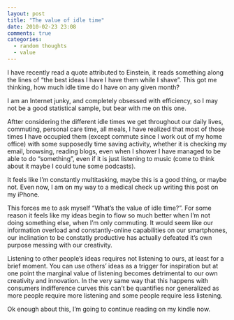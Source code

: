 ```yaml
---
layout: post
title: "The value of idle time"
date: 2010-02-23 23:08
comments: true
categories:
  - random thoughts
  - value
---
```

I have recently read a quote attributed to Einstein, it reads something along the lines of “the best ideas I have I have them while I shave”. This got me thinking, how much idle time do I have on any given month?

I am an Internet junky, and completely obsessed with efficiency, so I may not be a good statistical sample, but bear with me on this one.

Aftter considering the different idle times we get throughout our daily lives, commuting, personal care time, all meals, I have realized that most of those times I have occupied them (except commute since I work out of my home office) with some supposedly time saving activity, whether it is checking my email, browsing, reading blogs, even when I shower I have managed to be able to do “something”, even if it is just listening to music (come to think about it maybe I could tune some podcasts).

It feels like I’m constantly multitasking, maybe this is a good thing, or maybe not. Even now, I am on my way to a medical check up writing this post on my iPhone.

This forces me to ask myself “What’s the value of idle time?”. For some reason it feels like my ideas begin to flow so much better when I’m not doing something else, when I’m only commuting. It would seem like our information overload and constantly-online capabilities on our smartphones, our inclination to be constatly productive has actually defeated it’s own purpose messing with our creativity.

Listening to other people’s ideas requires not listening to ours, at least for a brief moment. You can use others’ ideas as a trigger for inspiration but at one point the marginal value of listening becomes detrimental to our own creativity and innovation. In the very same way that this happens with consumers indifference curves this can’t be quantifies nor generalized as more people require more listening and some people require less listening.

Ok enough about this, I’m going to continue reading on my kindle now.